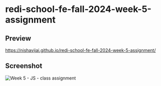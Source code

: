 # redi-school-fe-fall-2024-week-5-assignment
 
## Preview
https://nishavijai.github.io/redi-school-fe-fall-2024-week-5-assignment/

## Screenshot
![Week 5 - JS - class assignment](https://github.com/user-attachments/assets/977a99aa-afd7-493a-810f-6cffeb752bf8)
